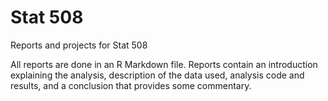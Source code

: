 # Stat 508
Reports and projects for Stat 508

All reports are done in an R Markdown file.  Reports contain an introduction explaining the analysis, description of the data used, analysis code and results,
and a conclusion that provides some commentary.
